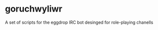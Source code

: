 goruchwyliwr
============

A set of scripts for the eggdrop IRC bot desinged for role-playing chanells
